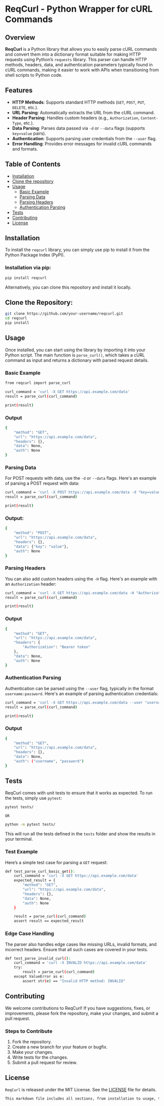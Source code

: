 # ReqCurl - Python Wrapper for cURL Commands

## Overview

**ReqCurl** is a Python library that allows you to easily parse cURL commands and convert them into a dictionary format suitable for making HTTP requests using Python’s `requests` library. This parser can handle HTTP methods, headers, data, and authentication parameters typically found in cURL commands, making it easier to work with APIs when transitioning from shell scripts to Python code.

## Features

- **HTTP Methods**: Supports standard HTTP methods (`GET`, `POST`, `PUT`, `DELETE`, etc.).
- **URL Parsing**: Automatically extracts the URL from the cURL command.
- **Header Parsing**: Handles custom headers (e.g., `Authorization`, `Content-Type`, etc.).
- **Data Parsing**: Parses data passed via `-d` or `--data` flags (supports `key=value` pairs).
- **Authentication**: Supports parsing user credentials from the `--user` flag.
- **Error Handling**: Provides error messages for invalid cURL commands and formats.

## Table of Contents

- [Installation](#installation)
- [Clone the repository](#clone-the-repository)
- [Usage](#usage)
  - [Basic Example](#basic-example)
  - [Parsing Data](#parsing-data)
  - [Parsing Headers](#parsing-headers)
  - [Authentication Parsing](#authentication-parsing)
- [Tests](#tests)
- [Contributing](#contributing)
- [License](#license)

## Installation

To install the `reqcurl` library, you can simply use pip to install it from the Python Package Index (PyPI).

### Installation via pip:

```bash
pip install reqcurl
```
Alternatively, you can clone this repository and install it locally.
## Clone the Repository:
```bash
git clone https://github.com/your-username/reqcurl.git
cd reqcurl
pip install 
```
## Usage

Once installed, you can start using the library by importing it into your Python script. The main function is `parse_curl()`, which takes a cURL command as input and returns a dictionary with parsed request details.

### Basic Example
```bash
from reqcurl import parse_curl

curl_command = 'curl -X GET https://api.example.com/data'
result = parse_curl(curl_command)

print(result)
```

### Output

```bash
{
    "method": "GET",
    "url": "https://api.example.com/data",
    "headers": {},
    "data": None,
    "auth": None
}
```

### Parsing Data

For POST requests with data, use the `-d` or `--data` flags. Here's an example of parsing a POST request with data:

```bash
curl_command = 'curl -X POST https://api.example.com/data -d "key=value"'
result = parse_curl(curl_command)

print(result)
```
### Output:
```bash
{
    "method": "POST",
    "url": "https://api.example.com/data",
    "headers": {},
    "data": {"key": "value"},
    "auth": None
}
```
### Parsing Headers
You can also add custom headers using the `-H` flag. Here's an example with an `Authorization` header:
```bash
curl_command = 'curl -X GET https://api.example.com/data -H "Authorization: Bearer token"'
result = parse_curl(curl_command)

print(result)
```
### Output
```bash
{
    "method": "GET",
    "url": "https://api.example.com/data",
    "headers": {
        "Authorization": "Bearer token"
    },
    "data": None,
    "auth": None
}
```
### Authentication Parsing
Authentication can be parsed using the `--user` flag, typically in the format `username:password`. Here's an example of parsing authentication credentials:
```bash
curl_command = 'curl -X GET https://api.example.com/data --user "username:password"'
result = parse_curl(curl_command)

print(result)
```
### Output
```bash
{
    "method": "GET",
    "url": "https://api.example.com/data",
    "headers": {},
    "data": None,
    "auth": ("username", "password")
}
```
## Tests
ReqCurl comes with unit tests to ensure that it works as expected. To run the tests, simply use `pytest`:
```bash
pytest tests/

OR

python -m pytest tests/
```
This will run all the tests defined in the `tests` folder and show the results in your terminal.
### Test Example
Here’s a simple test case for parsing a `GET` request:
```bash
def test_parse_curl_basic_get():
    curl_command = 'curl -X GET https://api.example.com/data'
    expected_result = {
        "method": "GET",
        "url": "https://api.example.com/data",
        "headers": {},
        "data": None,
        "auth": None
    }

    result = parse_curl(curl_command)
    assert result == expected_result
```
### Edge Case Handling
The parser also handles edge cases like missing URLs, invalid formats, and incorrect headers. Ensure that all such cases are covered in your tests.
```bash
def test_parse_invalid_curl():
    curl_command = 'curl -X INVALID https://api.example.com/data'
    try:
        result = parse_curl(curl_command)
    except ValueError as e:
        assert str(e) == "Invalid HTTP method: INVALID"
```
## Contributing
We welcome contributions to ReqCurl! If you have suggestions, fixes, or improvements, please fork the repository, make your changes, and submit a pull request.
### Steps to Contribute
1. Fork the repository.
2. Create a new branch for your feature or bugfix.
3. Make your changes.
4. Write tests for the changes.
5. Submit a pull request for review.

## License
`ReqCurl` is released under the MIT License. See the [LICENSE](#license) file for details.
```bash 
This markdown file includes all sections, from installation to usage, tests, and contributing. Each section has been structured to be clear and easy to follow for users and contributors alike.
```
